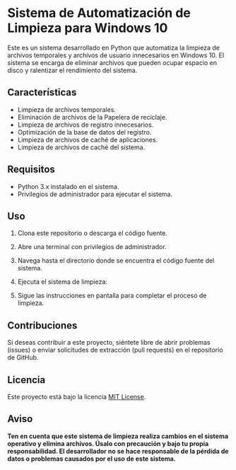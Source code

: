 # Sistema de Automatización de Limpieza para Windows 10

Este es un sistema desarrollado en Python que automatiza la limpieza de archivos temporales y archivos de usuario innecesarios en Windows 10. El sistema se encarga de eliminar archivos que pueden ocupar espacio en disco y ralentizar el rendimiento del sistema.

## Características

- Limpieza de archivos temporales.
- Eliminación de archivos de la Papelera de reciclaje.
- Limpieza de archivos de registro innecesarios.
- Optimización de la base de datos del registro.
- Limpieza de archivos de caché de aplicaciones.
- Limpieza de archivos de caché del sistema.

## Requisitos

- Python 3.x instalado en el sistema.
- Privilegios de administrador para ejecutar el sistema.

## Uso

1. Clona este repositorio o descarga el código fuente.

2. Abre una terminal con privilegios de administrador.

3. Navega hasta el directorio donde se encuentra el código fuente del sistema.

4. Ejecuta el sistema de limpieza:

5. Sigue las instrucciones en pantalla para completar el proceso de limpieza.
   

## Contribuciones

Si deseas contribuir a este proyecto, siéntete libre de abrir problemas (issues) o enviar solicitudes de extracción (pull requests) en el repositorio de GitHub.

## Licencia

Este proyecto está bajo la licencia [MIT License](LICENSE.md).

## Aviso

**Ten en cuenta que este sistema de limpieza realiza cambios en el sistema operativo y elimina archivos. Úsalo con precaución y bajo tu propia responsabilidad. El desarrollador no se hace responsable de la pérdida de datos o problemas causados por el uso de este sistema.**

